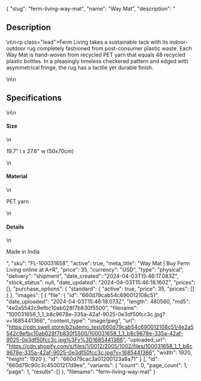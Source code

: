 {
  "slug": "ferm-living-way-mat",
  "name": "Way Mat",
  "description": "<h2>Description</h2>\n<!-- split -->\n<p class=\"lead\">Ferm Living takes a sustainable tack with its indoor-outdoor rug completely fashioned from post-consumer plastic waste. Each Way Mat is hand-woven from recycled PET yarn that equals 48 recycled plastic bottles. In a pleasingly timeless checkered pattern and edged with asymmetrical fringe, the rug has a tactile yet durable finish.</p>\n<!-- split -->\n<h2>Specifications</h2>\n<!-- split -->\n<h4>Size</h4>\n<p>19.7\" l x 27.6\" w (50x70cm)</p>\n<h4>Material</h4>\n<p>PET yarn</p>\n<h4>Details</h4>\n<p>Made in India</p>",
  "sku": "FL-100031658",
  "active": true,
  "meta_title": "Way Mat | Buy Ferm Living online at A+R",
  "price": 35,
  "currency": "USD",
  "type": "physical",
  "delivery": "shipment",
  "date_created": "2024-04-03T15:46:17.083Z",
  "stock_status": null,
  "date_updated": "2024-04-03T15:46:18.160Z",
  "prices": [],
  "purchase_options": {
    "standard": {
      "active": true,
      "price": 35,
      "prices": []
    }
  },
  "images": [
    {
      "file": {
        "id": "660d79cab54c690012108c51",
        "date_uploaded": "2024-04-03T15:46:18.073Z",
        "length": 480560,
        "md5": "4e2a5542c9efbc10ab028f7b830f5500",
        "filename": "100031658_1_1_b8c9678e-335a-42af-9025-0e3df50fcc3c.jpg?v=1685441366",
        "content_type": "image/jpeg",
        "url": "https://cdn.swell.store/b2sdemo_test/660d79cab54c690012108c51/4e2a5542c9efbc10ab028f7b830f5500/100031658_1_1_b8c9678e-335a-42af-9025-0e3df50fcc3c.jpg%3Fv%3D1685441366",
        "uploaded_url": "https://cdn.shopify.com/s/files/1/0012/2005/1002/files/100031658_1_1_b8c9678e-335a-42af-9025-0e3df50fcc3c.jpg?v=1685441366",
        "width": 1920,
        "height": 1920
      },
      "id": "660d79cac3a01200123a8a71"
    }
  ],
  "id": "660d79c90c3c45001217d9ee",
  "variants": {
    "count": 0,
    "page_count": 1,
    "page": 1,
    "results": []
  },
  "filename": "ferm-living-way-mat"
}